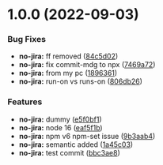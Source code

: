 # 1.0.0 (2022-09-03)


### Bug Fixes

* **no-jira:** ff removed ([84c5d02](https://github.com/Slepko13/crypto-trade/commit/84c5d02bde3b4fc5b147238fa44513be62a0ac33))
* **no-jira:** fix commit-mdg to npx ([7469a72](https://github.com/Slepko13/crypto-trade/commit/7469a721665096bb29dd59087ba217f953303447))
* **no-jira:** from my pc ([1896361](https://github.com/Slepko13/crypto-trade/commit/1896361fd16d6f7cbd4fddf9e8594e5dcbd30cb9))
* **no-jira:** run-on vs runs-on ([806db26](https://github.com/Slepko13/crypto-trade/commit/806db260f45b70befc092ad956edc88e8b001328))


### Features

* **no-jira:** dummy ([e5f0bf1](https://github.com/Slepko13/crypto-trade/commit/e5f0bf195d3b25f27587895668c63f31dfc5d1a2))
* **no-jira:** node 16 ([eaf5f1b](https://github.com/Slepko13/crypto-trade/commit/eaf5f1b9ab588789320edf9eea20f8b0e33c49a0))
* **no-jira:** npm v6 npm-set issue ([9b3aab4](https://github.com/Slepko13/crypto-trade/commit/9b3aab45f503e8dbd556c2d57f382fa30aae9e11))
* **no-jira:** semantic added ([1a45c03](https://github.com/Slepko13/crypto-trade/commit/1a45c03446cc62a383946bb70eadfc6953b18a0c))
* **no-jira:** test commit ([bbc3ae8](https://github.com/Slepko13/crypto-trade/commit/bbc3ae846aae93a2b9b26bb63fe78ca7e69482e6))
